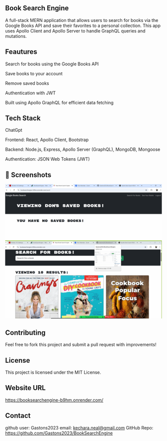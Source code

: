   ## Book Search Engine 
A full-stack MERN application that allows users to search for books via the Google Books API and save their favorites to a personal collection. This app uses Apollo Client and Apollo Server to handle GraphQL queries and mutations.

## Feautures 
Search for books using the Google Books API

Save books to your account

Remove saved books

Authentication with JWT

Built using Apollo GraphQL for efficient data fetching

## Tech Stack

ChatGpt

Frontend: React, Apollo Client, Bootstrap

Backend: Node.js, Express, Apollo Server (GraphQL), MongoDB, Mongoose

Authentication: JSON Web Tokens (JWT)

## 📸 Screenshots

![Saved books](assets/SavedBook.jpg)
![Searched books](assets/SearchBook.png)

## Contributing
Feel free to fork this project and submit a pull request with improvements!

##  License
This project is licensed under the MIT License.

## Website URL
https://booksearchengine-b9hm.onrender.com/

## Contact
github user: Gastons2023
email: kechara.neal@gmail.com
GitHub Repo: https://github.com/Gastons2023/BookSearchEngine